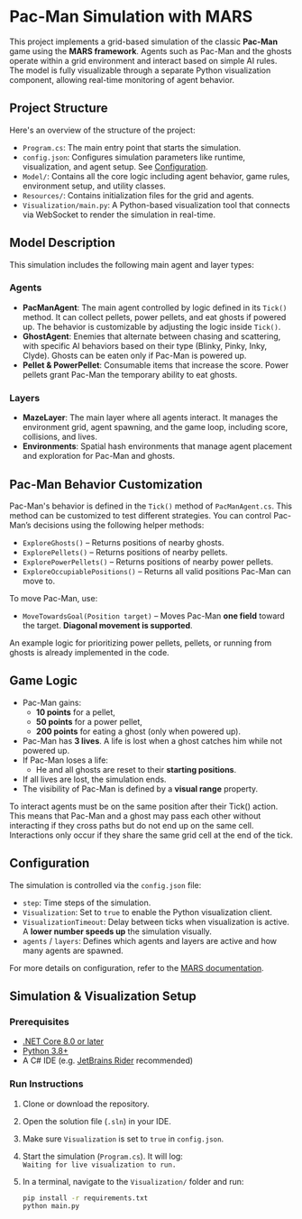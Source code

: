 # Pac-Man Simulation with MARS

This project implements a grid-based simulation of the classic **Pac-Man** game using the **MARS framework**. Agents such as Pac-Man and the ghosts operate within a grid environment and interact based on simple AI rules. The model is fully visualizable through a separate Python visualization component, allowing real-time monitoring of agent behavior.

## Project Structure

Here's an overview of the structure of the project:

- `Program.cs`: The main entry point that starts the simulation.
- `config.json`: Configures simulation parameters like runtime, visualization, and agent setup. See [Configuration](#configuration).
- `Model/`: Contains all the core logic including agent behavior, game rules, environment setup, and utility classes.
- `Resources/`: Contains initialization files for the grid and agents.
- `Visualization/main.py`: A Python-based visualization tool that connects via WebSocket to render the simulation in real-time.

## Model Description

This simulation includes the following main agent and layer types:

### Agents

- **PacManAgent**: The main agent controlled by logic defined in its `Tick()` method. It can collect pellets, power pellets, and eat ghosts if powered up. The behavior is customizable by adjusting the logic inside `Tick()`.
- **GhostAgent**: Enemies that alternate between chasing and scattering, with specific AI behaviors based on their type (Blinky, Pinky, Inky, Clyde). Ghosts can be eaten only if Pac-Man is powered up.
- **Pellet & PowerPellet**: Consumable items that increase the score. Power pellets grant Pac-Man the temporary ability to eat ghosts.

### Layers

- **MazeLayer**: The main layer where all agents interact. It manages the environment grid, agent spawning, and the game loop, including score, collisions, and lives.
- **Environments**: Spatial hash environments that manage agent placement and exploration for Pac-Man and ghosts.

## Pac-Man Behavior Customization

Pac-Man's behavior is defined in the `Tick()` method of `PacManAgent.cs`. This method can be customized to test different strategies. You can control Pac-Man’s decisions using the following helper methods:

- `ExploreGhosts()` – Returns positions of nearby ghosts.
- `ExplorePellets()` – Returns positions of nearby pellets.
- `ExplorePowerPellets()` – Returns positions of nearby power pellets.
- `ExploreOccupiablePositions()` – Returns all valid positions Pac-Man can move to.

To move Pac-Man, use:

- `MoveTowardsGoal(Position target)` – Moves Pac-Man **one field** toward the target. **Diagonal movement is supported**.

An example logic for prioritizing power pellets, pellets, or running from ghosts is already implemented in the code.

## Game Logic

- Pac-Man gains:
  - **10 points** for a pellet,
  - **50 points** for a power pellet,
  - **200 points** for eating a ghost (only when powered up).
- Pac-Man has **3 lives**. A life is lost when a ghost catches him while not powered up.
- If Pac-Man loses a life:
  - He and all ghosts are reset to their **starting positions**.
- If all lives are lost, the simulation ends.
- The visibility of Pac-Man is defined by a **visual range** property.

To interact agents must be on the same position after their Tick() action.
This means that Pac-Man and a ghost may pass each other without interacting if they cross paths but do not end up on the same cell. Interactions only occur if they share the same grid cell at the end of the tick.

## Configuration

The simulation is controlled via the `config.json` file:

- `step`: Time steps of the simulation.
- `Visualization`: Set to `true` to enable the Python visualization client.
- `VisualizationTimeout`: Delay between ticks when visualization is active. A **lower number speeds up** the simulation visually.
- `agents` / `layers`: Defines which agents and layers are active and how many agents are spawned.

For more details on configuration, refer to the [MARS documentation](https://mars.haw-hamburg.de/articles/core/model-configuration/index.html).

## Simulation & Visualization Setup

### Prerequisites

- [.NET Core 8.0 or later](https://dotnet.microsoft.com/en-us/download)
- [Python 3.8+](https://www.python.org/)
- A C# IDE (e.g. [JetBrains Rider](https://www.jetbrains.com/rider/) recommended)

### Run Instructions

1. Clone or download the repository.
2. Open the solution file (`.sln`) in your IDE.
3. Make sure `Visualization` is set to `true` in `config.json`.
4. Start the simulation (`Program.cs`). It will log:  
   `Waiting for live visualization to run.`
5. In a terminal, navigate to the `Visualization/` folder and run:

   ```bash
   pip install -r requirements.txt
   python main.py
